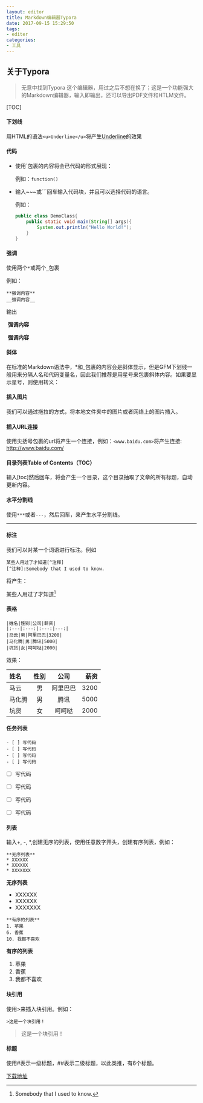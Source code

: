 ```yaml
---
layout: editor
title: Markdown编辑器Typora
date: 2017-09-15 15:29:50
tags: 
- editer
categories: 
- 工具
---
```


##  关于Typora

> 无意中找到Typora 这个编辑器，用过之后不想在换了；这是一个功能强大的Markdown编辑器，输入即输出，还可以导出PDF文件和HTLM文件。

[TOC]



#### 下划线

用HTML的语法`<u>Underline</u>`将产生<u>Underline</u>的效果

<!-- more -->

#### 代码

* 使用`包裹的内容将会已代码的形式展现：

  例如：`function()`

* 输入~~~或```回车输入代码块，并且可以选择代码的语言。

  例如：

  ~~~java
  public class DemoClass{
      public static void main(String[] args){
          System.out.println("Hello World!");
      }
  }
  ~~~

#### 强调

使用两个`*`或两个`_`包裹

例如：

~~~basic
**强调内容**
__强调内容__
~~~

 输出

​                  **强调内容**

​                  __强调内容__

#### 斜体

在标准的Markdown语法中，*和_包裹的内容会是斜体显示，但是GFM下划线一般用来分隔人名和代码变量名，因此我们推荐是用星号来包裹斜体内容。如果要显示星号，则使用转义：

#### 插入图片

我们可以通过拖拉的方式，将本地文件夹中的图片或者网络上的图片插入。

#### 插入URL连接

使用尖括号包裹的url将产生一个连接，例如：`<www.baidu.com>`将产生连接: <http://www.baidu.com/>

#### 目录列表Table of Contents（TOC）

输入[toc]然后回车，将会产生一个目录，这个目录抽取了文章的所有标题，自动更新内容。

#### 水平分割线

使用`***`或者`---`，然后回车，来产生水平分割线。

***

#### 标注

我们可以对某一个词语进行标注。例如

```basic
某些人用过了才知道[^注释]
[^注释]:Somebody that I used to know.
```

将产生：

某些人用过了才知道[^注释]

[^注释]: Somebody that I used to know.

 #### 表格

~~~
|姓名|性别|公司|薪资|
|:---|:---:|:---:|---:|
|马云|男|阿里巴巴|3200|
|马化腾|男|腾讯|5000|
|坑货|女|呵呵哒|2000|
~~~

效果：

| 姓名   |  性别  |  公司  |   薪资 |
| :--- | :--: | :--: | ---: |
| 马云   |  男   | 阿里巴巴 | 3200 |
| 马化腾  |  男   |  腾讯  | 5000 |
| 坑货   |  女   | 呵呵哒  | 2000 |

#### 任务列表

~~~basic
- [ ] 写代码
- [ ] 写代码
- [ ] 写代码
- [ ] 写代码
~~~

- [ ] 写代码


- [ ] 写代码


- [ ] 写代码


- [ ] 写代码

#### 列表

输入+, -, *,创建无序的列表，使用任意数字开头，创建有序列表，例如：

~~~
**无序列表**
* XXXXXX
* XXXXXX
* XXXXXXX
~~~

**无序列表**

* XXXXXX
* XXXXXX
* XXXXXXX

~~~basic
**有序的列表**
1. 苹果
6. 香蕉
10. 我都不喜欢
~~~

**有序的列表**

1. 苹果
2. 香蕉
3. 我都不喜欢

#### 块引用

使用>来插入块引用。例如：

~~~~basic
>这是一个块引用！
~~~~

> 这是一个块引用！

#### 标题

使用#表示一级标题，##表示二级标题，以此类推，有6个标题。



[下载地址](https://www.typora.io/)





